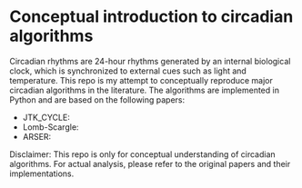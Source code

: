 # Conceptual introduction to circadian algorithms

Circadian rhythms are 24-hour rhythms generated by an internal biological clock, which is synchronized to external cues such as light and temperature. This repo is my attempt to conceptually reproduce major circadian algorithms in the literature. The algorithms are implemented in Python and are based on the following papers:

- JTK_CYCLE: 
- Lomb-Scargle: 
- ARSER: 

Disclaimer: This repo is only for conceptual understanding of circadian algorithms. For actual analysis, please refer to the original papers and their implementations.